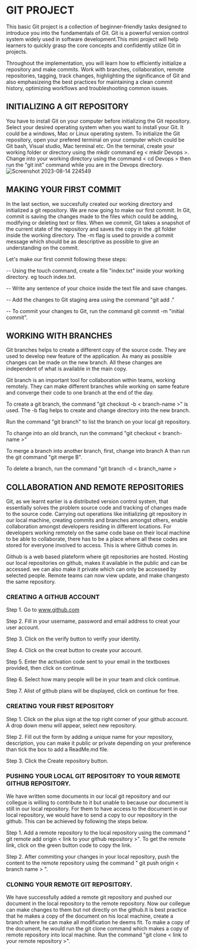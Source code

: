 # GIT PROJECT
  This basic Git project is a collection of beginner-friendly tasks designed to introduce you into the fundamentals of Git. Git is a powerful version control system widely used in software development.This mini project will help learners to quickly grasp the core concepts and confidently utilize Git in projects.

  Throughout the implementation, you will learn how to efficiently initialize a repository and make commits. Work with branches, collaboration, remote repositories, tagging, track changes, highlighting the significance of Git and also emphasizeing the best practices for maintaining a clean commit history, optimizing workflows and troubleshooting common issues.
## INITIALIZING A GIT REPOSITORY
  You have to install Git on your computer before initializing the Git repository. Select your desired operating system when you want to install your Git. It could be a windows, Mac or Linux operating system. To initialize the Git repository, open your prefered terminal on your computer which could  be Git bash, Visual studio, Mac terminal etc. On the terminal, create your working folder or directory using the mkdir command eg < mkdir Devops >. Change into your working directory using the command < cd Devops > then run the "git init" command while you are in the Devops directory.
![Screenshot 2023-08-14 224549](https://github.com/Saidat23/devops.pbl/assets/138054715/34da8e34-83e5-4f6e-9d1f-7ae63fb7c4e5)
  
## MAKING YOUR FIRST COMMIT  
  In the last section, we succesfully created our working directory and initialized a git repository. We are now going to make our first commit. In Git, commit is saving the changes made to the files which could be adding, modifying or deleting text or files. When we commit, Git takes a snapshot of the current state of the repository and saves the copy in the .git folder inside the working directory. The -m flag is used to provide a commit message which should be as descriptive as possible to give an understanding on the commit.
  
  Let's make our first commit following these steps:
    
  -- Using the touch command, create a file "index.txt" inside your working directory. eg touch index.txt.
  
  -- Write any sentence of your choice inside the text file and save changes.

  -- Add the changes to Git staging area using the command "git add ."

  -- To commit your changes to Git, run the command git commit -m "initial commit".
## WORKING WITH BRANCHES  
  Git branches helps to create a different copy of the source code. They are used to develop new feature of the application. As many as possible changes can be made on the new branch. All these changes are independent of what is available in the main copy.

  Git branch is an important tool for collaboration within teams, working remotely. They can make different branches while working on same feature and converge their code to one branch at the end of the day.
 
 To create a git branch, the command "git checkout -b < branch-name >" is used. The -b flag helps to create and change directory into the new branch.

  Run the command "git branch" to list the branch on your local git repository.

  To change into an old branch, run the command "git checkout < branch-name >" 

  To merge a branch into another branch, first, change into branch A than run the git command "git merge B". 

  To delete a branch, run the command "git branch -d < branch_name >

  ## COLLABORATION AND REMOTE REPOSITORIES

  Git, as we learnt earlier is a distributed version control system, that essentially solves the problem source code and tracking of changes made to the source code. Carrying out operations like initializing git repository in our local machine, creating commits and branches amongst others, enable collaboration amongst developers residing in different locations. For developers working remotely on the same code base on their local machine to be able to collaborate, there has to be a place where all these codes are stored for everyone involved to access. This is where Github comes in. 

  Github is a web based plateform where git repositories are hosted. Hosting our local repositories on github, makes it available in the public and can be accessed. we can also make it private which can only be accessed by selected people. Remote teams can now view update,  and make changesto the same repository.

  ### CREATING A GITHUB ACCOUNT
  Step 1. Go to www.github.com

  Step 2. Fill in your username, password and email address to creat your user account.

  Step 3. Click on the verify button to verify your identity.

  Step 4. Click on the creat button to create your account.

  Step 5. Enter the activation code sent to your email in the textboxes provided, then click on continue.

   Step 6. Select how many people will be in your team and click continue.

   Step 7. Alist of github plans will be displayed, click on continue for free.

   ### CREATING YOUR FIRST REPOSITORY
Step 1. Click on the plus sign at the top right corner of your github account. A drop down menu will appear, select new repository.

Step 2. Fill out the form by adding a unique name for your repository, description, you can make it public or private depending on your preference than tick the box to add a ReadMe.md file.

Step 3. Click the Create repository button. 

### PUSHING YOUR LOCAL GIT REPOSITORY TO YOUR REMOTE GITHUB REPOSITORY.

We have written some documents in our local git repository and our collegue is willing to contribute to it but unable to because our document is still in our local repository. For them to have access to the document in our local repository, we would have to send a copy to our repository in the github. This can be achieved by following the steps below.

Step 1. Add a remote repository to the local repository using the command " git remote add origin < link to your github repository >". To get the remote link, click on the green button code to copy the link.

Step 2. After commiting your changes in your local repository, push the content to the remote repository using the command " git push origin < branch name > ".

### CLONING YOUR REMOTE GIT REPOSITORY.

We have successfully added a remote git repository and pushed our document in the local repository to the remote repository. Now our collegue can make changes to them but not directly on the github.It is best practice that he makes a copy of the document on his local machine, create a branch where he can make all modification he deems fit. To make a copy of the document, he would run the git clone command which makes a copy of remote repository into local machine. Run the command "git clone < link to your remote repository >".








   

  
  

